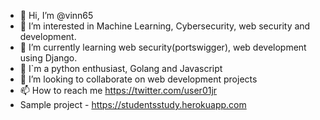 - 👋 Hi, I’m @vinn65
- 👀 I’m interested in Machine Learning, Cybersecurity, web security and development.
- 🌱 I’m currently learning web security(portswigger), web development using Django.
- 🌱 I`m a python enthusiast, Golang and Javascript
- 💞️ I’m looking to collaborate on web development projects
- 📫 How to reach me https://twitter.com/user01jr
- Sample project - https://studentsstudy.herokuapp.com
